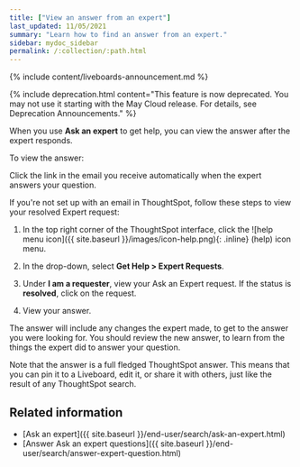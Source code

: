 ```yaml
---
title: ["View an answer from an expert"]
last_updated: 11/05/2021
summary: "Learn how to find an answer from an expert."
sidebar: mydoc_sidebar
permalink: /:collection/:path.html
---
```


{% include content/liveboards-announcement.md %}

{% include deprecation.html content="This feature is now deprecated. You may not use it starting with the May Cloud release. For details, see Deprecation Announcements." %}

When you use **Ask an expert** to get help, you can view the answer after the expert responds.

To view the answer:

Click the link in the email you receive automatically when the expert answers your question.

If you're not set up with an email in ThoughtSpot, follow these steps to view your resolved Expert request:

1. In the top right corner of the ThoughtSpot interface, click the ![help menu icon]({{ site.baseurl }}/images/icon-help.png){: .inline} (help) icon menu.

2. In the drop-down, select **Get Help > Expert Requests**.

3. Under **I am a requester**, view your Ask an Expert request. If the status is **resolved**, click on the request.

3. View your answer.

The answer will include any changes the expert made, to get to the answer you were looking for. You should review the new answer, to learn from the things the expert did to answer your question.

Note that the answer is a full fledged ThoughtSpot answer. This means that you can pin it to a Liveboard, edit it, or share it with others, just like the result of any ThoughtSpot search.

## Related information

-   [Ask an expert]({{ site.baseurl }}/end-user/search/ask-an-expert.html)
-   [Answer Ask an expert questions]({{ site.baseurl }}/end-user/search/answer-expert-question.html)
